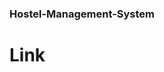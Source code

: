 ### Hostel-Management-System
<h1 href="https://sanjeev30798.github.io/Hostel-Management-System/">Link</h1>
